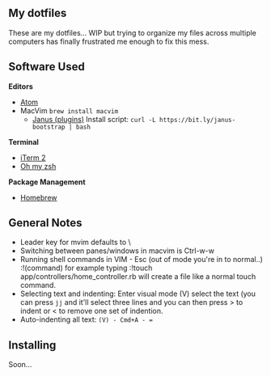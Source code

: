 ## My dotfiles

These are my dotfiles... WIP but trying to organize my files across
multiple computers has finally frustrated me enough to fix this mess.

## Software Used
**Editors**
- [Atom](http://atom.io)
- MacVim `brew install macvim`
  - [Janus (plugins)](https://github.com/carlhuda/janus)
      Install script: `curl -L https://bit.ly/janus-bootstrap | bash`

**Terminal**
- [iTerm 2](https://www.iterm2.com/)
- [Oh my zsh](https://github.com/robbyrussell/oh-my-zsh)

**Package Management**
- [Homebrew](http://brew.sh)

## General Notes
- Leader key for mvim defaults to \
- Switching between panes/windows in macvim is Ctrl-w-w
- Running shell commands in VIM - Esc (out of mode you're in to normal..)
  :!(command) for example typing :!touch
app/controllers/home_controller.rb will create a file like a normal
touch command.
- Selecting text and indenting: Enter visual mode (V) select the text
  (you can press `jj` and it'll select three lines and you can then
press > to indent or < to remove one set of indention.
- Auto-indenting all text: `(V) - Cmd+A - =`

## Installing

Soon...

